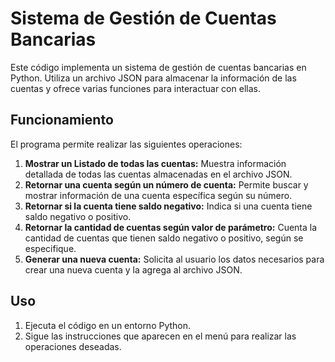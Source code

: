 # Sistema de Gestión de Cuentas Bancarias

Este código implementa un sistema de gestión de cuentas bancarias en Python. Utiliza un archivo JSON para almacenar la información de las cuentas y ofrece varias funciones para interactuar con ellas.

## Funcionamiento

El programa permite realizar las siguientes operaciones:

1. **Mostrar un Listado de todas las cuentas:** Muestra información detallada de todas las cuentas almacenadas en el archivo JSON.
2. **Retornar una cuenta según un número de cuenta:** Permite buscar y mostrar información de una cuenta específica según su número.
3. **Retornar si la cuenta tiene saldo negativo:** Indica si una cuenta tiene saldo negativo o positivo.
4. **Retornar la cantidad de cuentas según valor de parámetro:** Cuenta la cantidad de cuentas que tienen saldo negativo o positivo, según se especifique.
5. **Generar una nueva cuenta:** Solicita al usuario los datos necesarios para crear una nueva cuenta y la agrega al archivo JSON.

## Uso

1. Ejecuta el código en un entorno Python.
2. Sigue las instrucciones que aparecen en el menú para realizar las operaciones deseadas.
